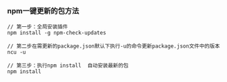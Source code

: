 ### **npm一键更新的包方法**

```
// 第一步：全局安装插件
npm install -g npm-check-updates
 
// 第二步在需更新的package.json默认下执行-u的命令更新package.json文件中的版本
ncu -u
 
// 第三步：执行npm install  自动安装最新的包
npm install

```

